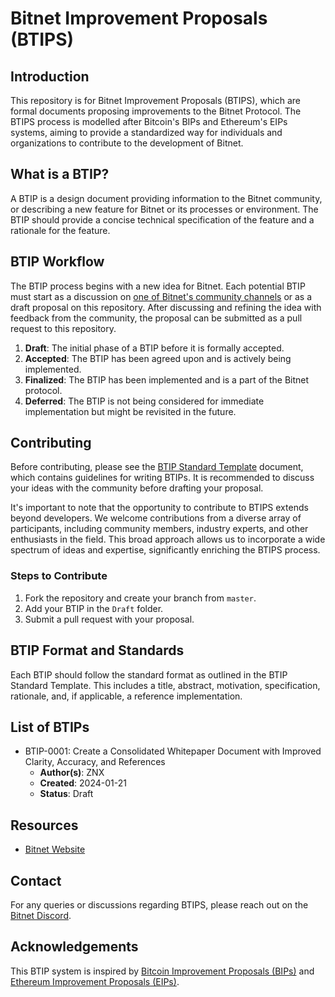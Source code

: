 # Bitnet Improvement Proposals (BTIPS)

## Introduction
This repository is for Bitnet Improvement Proposals (BTIPS), which are formal documents proposing improvements to the Bitnet Protocol. The BTIPS process is modelled after Bitcoin's BIPs and Ethereum's EIPs systems, aiming to provide a standardized way for individuals and organizations to contribute to the development of Bitnet.

## What is a BTIP?
A BTIP is a design document providing information to the Bitnet community, or describing a new feature for Bitnet or its processes or environment. The BTIP should provide a concise technical specification of the feature and a rationale for the feature.

## BTIP Workflow
The BTIP process begins with a new idea for Bitnet. Each potential BTIP must start as a discussion on [one of Bitnet's community channels](https://bitnet.money/community) or as a draft proposal on this repository. After discussing and refining the idea with feedback from the community, the proposal can be submitted as a pull request to this repository.

1. **Draft**: The initial phase of a BTIP before it is formally accepted.
2. **Accepted**: The BTIP has been agreed upon and is actively being implemented.
3. **Finalized**: The BTIP has been implemented and is a part of the Bitnet protocol.
4. **Deferred**: The BTIP is not being considered for immediate implementation but might be revisited in the future.

## Contributing
Before contributing, please see the [BTIP Standard Template](https://github.com/BitnetMoney/btips/blob/main/templates/btip-template.md) document, which contains guidelines for writing BTIPs. It is recommended to discuss your ideas with the community before drafting your proposal.
  
It's important to note that the opportunity to contribute to BTIPS extends beyond developers. We welcome contributions from a diverse array of participants, including community members, industry experts, and other enthusiasts in the field. This broad approach allows us to incorporate a wide spectrum of ideas and expertise, significantly enriching the BTIPS process.

### Steps to Contribute
1. Fork the repository and create your branch from `master`.
2. Add your BTIP in the `Draft` folder.
3. Submit a pull request with your proposal.

## BTIP Format and Standards
Each BTIP should follow the standard format as outlined in the BTIP Standard Template. This includes a title, abstract, motivation, specification, rationale, and, if applicable, a reference implementation.

## List of BTIPs

- BTIP-0001: Create a Consolidated Whitepaper Document with Improved Clarity, Accuracy, and References
  - **Author(s)**: ZNX
  - **Created**: 2024-01-21
  - **Status**: Draft

## Resources
- [Bitnet Website](https://bitnet.money)

## Contact
For any queries or discussions regarding BTIPS, please reach out on the [Bitnet Discord](https://discord.com/invite/dtw7rKQfRs).

## Acknowledgements
This BTIP system is inspired by [Bitcoin Improvement Proposals (BIPs)](https://github.com/bitcoin/bips) and [Ethereum Improvement Proposals (EIPs)](https://github.com/ethereum/EIPs).
